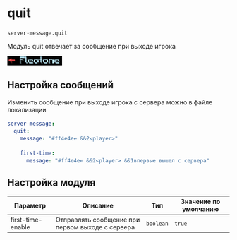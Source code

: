 # quit
`server-message.quit`

Модуль quit отвечает за сообщение при выходе игрока

![quit](quit.png)


## Настройка сообщений
Изменить сообщение при выходе игрока с сервера можно в файле локализации
```yaml
server-message:
  quit:
    message: "#ff4e4e← &&2<player>"

    first-time:
      message: "#ff4e4e← &&2<player> &&1впервые вышел с сервера"
```
## Настройка модуля

| Параметр          | Описание                                          | Тип       | Значение по умолчанию |
|-------------------|---------------------------------------------------|-----------|-----------------------|
| first-time-enable | Отправлять сообщение при первом выходе с сервера  | `boolean` | `true`                |